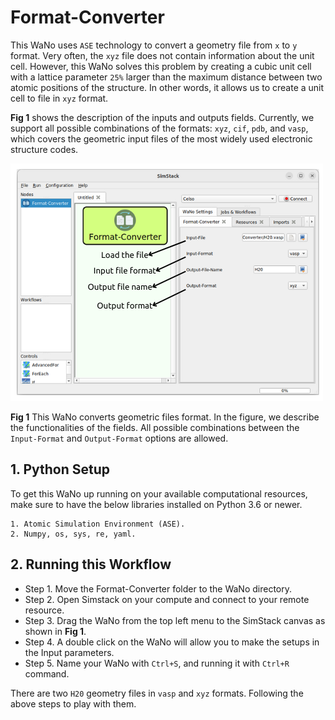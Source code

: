 # Format-Converter

This WaNo uses `ASE` technology to convert a geometry file from `x` to `y` format. Very often, the `xyz` file does not contain information about the unit cell. However, this WaNo solves this problem by creating a cubic unit cell with a lattice parameter `25%` larger than the maximum distance between two atomic positions of the structure. In other words, it allows us to create a unit cell to file in `xyz` format.

**Fig 1** shows the description of the inputs and outputs fields. Currently, we support all possible combinations of the formats: `xyz`, `cif`, `pdb`, and `vasp`, which covers the geometric input files of the most widely used electronic structure codes.

![Semantic description of image](Wano-Format_Converter.png)

**Fig 1** This WaNo converts geometric files format. In the figure, we describe the functionalities of the fields. All possible combinations between the `Input-Format` and `Output-Format` options are allowed.

## 1. Python Setup
To get this WaNo up running on your available computational resources, make sure to have the below libraries installed on Python 3.6 or newer.

```
1. Atomic Simulation Environment (ASE).
2. Numpy, os, sys, re, yaml. 
```

## 2. Running this Workflow

- Step 1. Move the Format-Converter folder to the WaNo directory. 
- Step 2. Open Simstack on your compute and connect to your remote resource.
- Step 3. Drag the WaNo from the top left menu to the SimStack canvas as shown in **Fig 1**.
- Step 4. A double click on the WaNo will allow you to make the setups in the Input parameters.
- Step 5. Name your WaNo with `Ctrl+S`, and running it with `Ctrl+R` command.

There are two `H20` geometry files in `vasp` and `xyz` formats. Following the above steps to play with them. 
